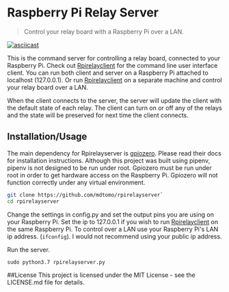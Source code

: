 # Raspberry Pi Relay Server
> Control your relay board with a Raspberry Pi over a LAN. 

[![asciicast](https://asciinema.org/a/Ob3w6GREdB2YASWdHPfWnfJbx.svg)](https://asciinema.org/a/Ob3w6GREdB2YASWdHPfWnfJbx)

This is the command server for controlling a relay board, connected to your Raspberry Pi. Check out [Rpirelayclient](https://github.com/mdtomo/rpirelayclient) for the command line user interface client. You can run both client and server on a Raspberry Pi attached to localhost (127.0.0.1). Or run [Rpirelayclient](https://github.com/mdtomo/rpirelayclient) on a separate machine and control your relay board over a LAN. 

When the client connects to the server, the server will update the client with the default state of each relay. The client can turn on or off any of the relays and the state will be preserved for next time the client connects. 

## Installation/Usage

The main dependency for Rpirelayserver is [gpiozero](https://github.com/RPi-Distro/python-gpiozero). Please read their docs for installation instructions. Although this project was built using pipenv, pipenv is not designed to be run under root. Gpiozero must be run under root in order to get hardware access on the Raspberry Pi. Gpiozero will not function correctly under any virtual environment.

```sh
git clone https://github.com/mdtomo/rpirelayserver`
cd rpirelayserver
```

Change the settings in config.py and set the output pins you are using on your Raspberry Pi. Set the ip to 127.0.0.1 if you wish to run [Rpirelayclient](https://github.com/mdtomo/rpirelayclient) on the same Raspberry Pi. To control over a LAN use your Raspberry Pi's LAN ip address. (`ifconfig`). I would not recommend using your public ip address.

Run the server.

`sudo python3.7 rpirelayserver.py`

##License
This project is licensed under the MIT License - see the LICENSE.md file for details.
